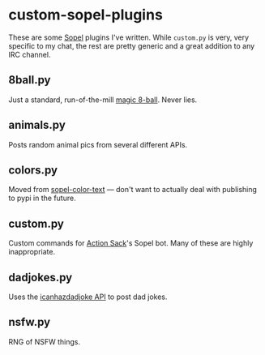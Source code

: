 # custom-sopel-plugins

These are some [Sopel](https://github.com/sopel-irc/sopel) plugins I've written. While `custom.py` is very, very specific to my chat, the rest are pretty generic and a great addition to any IRC channel.

## 8ball.py
Just a standard, run-of-the-mill [magic 8-ball](https://en.wikipedia.org/wiki/Magic_8-Ball). Never lies.

## animals.py
Posts random animal pics from several different APIs.

## colors.py
Moved from [sopel-color-text](https://github.com/xnaas/sopel-color-text) — don't want to actually deal with publishing to pypi in the future.

## custom.py
Custom commands for [Action Sack](https://actionsack.com)'s Sopel bot. Many of these are highly inappropriate.

## dadjokes.py
Uses the [icanhazdadjoke API](https://icanhazdadjoke.com/api) to post dad jokes.

## nsfw.py
RNG of NSFW things.
